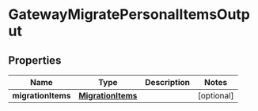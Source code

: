 

# GatewayMigratePersonalItemsOutput


## Properties

| Name | Type | Description | Notes |
|------------ | ------------- | ------------- | -------------|
|**migrationItems** | [**MigrationItems**](MigrationItems.md) |  |  [optional] |



